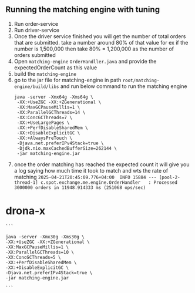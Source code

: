 ## Running the matching engine with tuning 

1. Run order-service 
2. Run driver-service
3. Once the driver service finished you will get the number of total orders that are submitted. take a number around 80% of that value 
    for ex if the number is 1,500,000 then take 80% = 1,200,000 as the number of orders submitted 
4. Open ```matching-engine``` ```OrderHandller.java``` and provide the expectedOrderCount as this value
5. build the ```matching-engine```
6. go to the jar file for matching-engine in path ```root/matching-engine/build/libs``` and run below command to run the matching engine 
    ```
   java -server -Xmx64g -Xms64g \
     -XX:+UseZGC -XX:+ZGenerational \
     -XX:MaxGCPauseMillis=1 \
     -XX:ParallelGCThreads=14 \
     -XX:ConcGCThreads=7 \
     -XX:+UseLargePages \
     -XX:+PerfDisableSharedMem \
     -XX:+DisableExplicitGC \
     -XX:+AlwaysPreTouch \
     -Djava.net.preferIPv4Stack=true \
     -Djdk.nio.maxCachedBufferSize=262144 \
     -jar matching-engine.jar
   ```
7. once the order matching has reached the expected count it will give you a log saying how much time it took to match and wts the rate of matching
    ```2025-04-21T20:45:09.776+04:00  INFO 15884 --- [pool-2-thread-1] c.spot.exchange.me.engine.OrderHandler   : Processed 3000000 orders in 11948.914333 ms (251068 ops/sec)```

# drona-x
    ```
    
    java -server -Xmx30g -Xms30g \
    -XX:+UseZGC -XX:+ZGenerational \
    -XX:MaxGCPauseMillis=1 \
    -XX:ParallelGCThreads=10 \
    -XX:ConcGCThreads=5 \
    -XX:+PerfDisableSharedMem \
    -XX:+DisableExplicitGC \
    -Djava.net.preferIPv4Stack=true \
    -jar matching-engine.jar
    
    ```
